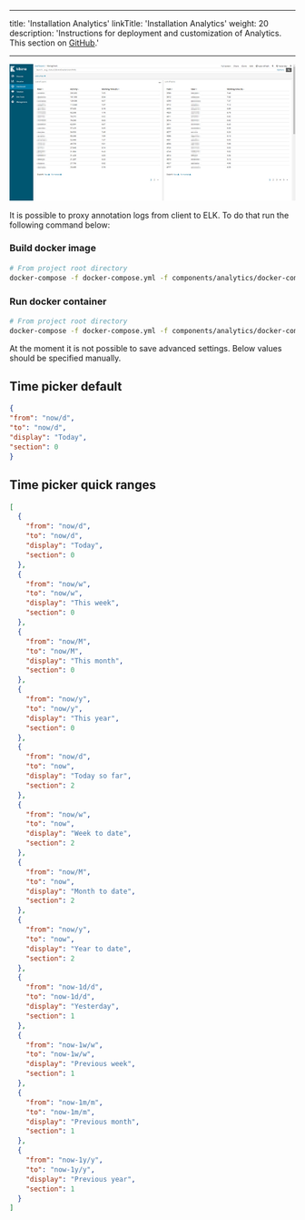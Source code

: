 <!--lint disable maximum-heading-length-->

---

title: 'Installation Analytics'
linkTitle: 'Installation Analytics'
weight: 20
description: 'Instructions for deployment and customization of Analytics. This section on [GitHub](https://github.com/cvat-ai/cvat/tree/develop/components/analytics).'

---

<!--lint disable heading-style-->

![](/images/image097.jpg)

It is possible to proxy annotation logs from client to ELK. To do that run the following command below:

### Build docker image

```bash
# From project root directory
docker-compose -f docker-compose.yml -f components/analytics/docker-compose.analytics.yml build
```

### Run docker container

```bash
# From project root directory
docker-compose -f docker-compose.yml -f components/analytics/docker-compose.analytics.yml up -d
```

At the moment it is not possible to save advanced settings. Below values should be specified manually.

## Time picker default

```json
{
"from": "now/d",
"to": "now/d",
"display": "Today",
"section": 0
}
```

## Time picker quick ranges

```json
[
  {
    "from": "now/d",
    "to": "now/d",
    "display": "Today",
    "section": 0
  },
  {
    "from": "now/w",
    "to": "now/w",
    "display": "This week",
    "section": 0
  },
  {
    "from": "now/M",
    "to": "now/M",
    "display": "This month",
    "section": 0
  },
  {
    "from": "now/y",
    "to": "now/y",
    "display": "This year",
    "section": 0
  },
  {
    "from": "now/d",
    "to": "now",
    "display": "Today so far",
    "section": 2
  },
  {
    "from": "now/w",
    "to": "now",
    "display": "Week to date",
    "section": 2
  },
  {
    "from": "now/M",
    "to": "now",
    "display": "Month to date",
    "section": 2
  },
  {
    "from": "now/y",
    "to": "now",
    "display": "Year to date",
    "section": 2
  },
  {
    "from": "now-1d/d",
    "to": "now-1d/d",
    "display": "Yesterday",
    "section": 1
  },
  {
    "from": "now-1w/w",
    "to": "now-1w/w",
    "display": "Previous week",
    "section": 1
  },
  {
    "from": "now-1m/m",
    "to": "now-1m/m",
    "display": "Previous month",
    "section": 1
  },
  {
    "from": "now-1y/y",
    "to": "now-1y/y",
    "display": "Previous year",
    "section": 1
  }
]
```
